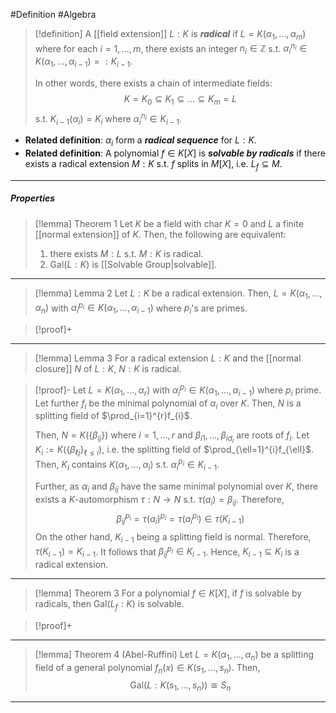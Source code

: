 #Definition #Algebra 

> [!definition]
> A [[field extension]] $L:K$ is ***radical*** if $L=K(\alpha_{1},\dots,\alpha_{m})$ where for each $i=1,\dots,m$, there exists an integer $n_{i}\in\mathbb{Z}$ s.t. $\alpha_{i}^{n_{i}}\in K(\alpha_{1},\dots,\alpha_{i-1})=:K_{i-1}$.
> 
> In other words, there exists a chain of intermediate fields: $$K=K_{0}\subseteq K_{1}\subseteq\dots \subseteq K_{m}=L$$s.t. $K_{i-1}(\alpha_{i})=K_{i}$ where $\alpha_{i}^{n_{i}}\in K_{i-1}$.
- **Related definition**: $\alpha_{i}$ form a ***radical sequence*** for $L:K$.
- **Related definition**: A polynomial $f\in K[X]$ is ***solvable by radicals*** if there exists a radical extension $M:K$ s.t. $f$ splits in $M[X]$, i.e. $L_{f}\subseteq M$.
---
##### Properties
> [!lemma] Theorem 1
> Let $K$ be a field with $\text{char }K=0$ and $L$ a finite [[normal extension]] of $K$. Then, the following are equivalent:
> 1. there exists $M:L$ s.t. $M:K$ is radical.
> 2. $\text{Gal}(L:K)$ is [[Solvable Group|solvable]].
---
> [!lemma] Lemma 2
> Let $L:K$ be a radical extension. Then, $L=K(\alpha_{1},\dots,\alpha_{n})$ with $\alpha_{i}^{p_{i}}\in K(\alpha_{1},\dots,\alpha_{i-1})$ where $p_{i}$'s are primes.

> [!proof]+
> 
---
> [!lemma] Lemma 3
> For a radical extension $L:K$ and the [[normal closure]] $N$ of $L:K$, $N:K$ is radical. 

> [!proof]-
> Let $L=K(\alpha_{1},\dots,\alpha_{r})$ with $\alpha_{i}^{p_{i}}\in K(\alpha_{1},\dots,\alpha_{i-1})$ where $p_{i}$ prime. Let further $f_{i}$ be the minimal polynomial of $\alpha_{i}$ over $K$. Then, $N$ is a splitting field of $\prod_{i=1}^{r}f_{i}$.
> 
> Then, $N=K(\{ \beta_{ij} \})$ where $i=1,\dots,r$ and $\beta_{i 1},\dots,\beta_{i d_{i}}$ are roots of $f_{i}$. Let $K_{i}:=K(\{ \beta_{\ell j} \}_{\ell\leq i})$, i.e. the splitting field of $\prod_{\ell=1}^{i}f_{\ell}$. Then, $K_{i}$ contains $K(\alpha_{1},\dots,\alpha_{i})$ s.t. $\alpha_{i}^{p_{i}}\in K_{i-1}$. 
> 
> Further, as $\alpha_{i}$ and $\beta_{ij}$ have the same minimal polynomial over $K$, there exists a $K$-automorphism $\tau:N\to N$ s.t. $\tau(a_{i})=\beta_{ij}$. Therefore, $$\beta_{ij}^{p_{i}}=\tau(a_{i})^{p_{i}}=\tau(a_{i}^{p_{i}})\in \tau(K_{i-1})$$On the other hand, $K_{i-1}$ being a splitting field is normal. Therefore, $\tau(K_{i-1})=K_{i-1}$. It follows that $\beta_{ij}^{p_{i}}\in K_{i-1}$. Hence, $K_{i-1}\subseteq K_{i}$ is a radical extension.
---
> [!lemma] Theorem 3
> For a polynomial $f\in K[X]$, if $f$ is solvable by radicals, then $\text{Gal}(L_{f}:K)$ is solvable.

> [!proof]+
> 
---
> [!lemma] Theorem 4 (Abel-Ruffini)
> Let $L=K(\alpha_{1},\dots,\alpha_{n})$ be a splitting field of a general polynomial $f_{n}(x)\in K(s_{1},\dots,s_{n})$. Then, $$\text{Gal}(L:K(s_{1},\dots,s_{n}))\cong S_{n}$$
---